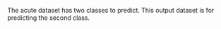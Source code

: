 The acute dataset has two classes to predict. This output dataset is for predicting the second class.
